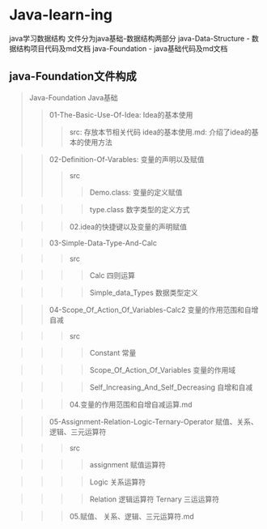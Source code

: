 # Java-learn-ing
java学习数据结构
文件分为java基础-数据结构两部分
java-Data-Structure - 数据结构项目代码及md文档
java-Foundation - java基础代码及md文档

## java-Foundation文件构成
> Java-Foundation Java基础
> > 01-The-Basic-Use-Of-Idea: Idea的基本使用
> > > src: 存放本节相关代码
> > > idea的基本使用.md: 介绍了idea的基本的使用方法

> > 02-Definition-Of-Varables: 变量的声明以及赋值
> > > src
> > > > Demo.class: 变量的定义赋值

> > > > type.class 数字类型的定义方式

> > > 02.idea的快捷键以及变量的声明赋值

> > 03-Simple-Data-Type-And-Calc

> > > src 

> > > > Calc 四则运算

> > > > Simple_data_Types 数据类型定义

> > 04-Scope_Of_Action_Of_Variables-Calc2 变量的作用范围和自增自减

> > > src 

> > > > Constant 常量

> > > > Scope_Of_Action_Of_Variables 变量的作用域

> > > > Self_Increasing_And_Self_Decreasing 自增和自减

> > > 04.变量的作用范围和自增自减运算.md

> >05-Assignment-Relation-Logic-Ternary-Operator 赋值、关系、逻辑、三元运算符

> > > src

> > > > assignment 赋值运算符

> > > > Logic 关系运算符

> > > > Relation 逻辑运算符
> > > > Ternary 三运运算符

> > > 05.赋值、 关系、逻辑、三元运算符.md





